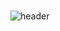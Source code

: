###                                                                                                            
![header](https://capsule-render.vercel.app/api?type=Shark&color=pink&height=300&section=header&text=capsule%20render&fontSize=90)
<!--
**Jo0dY/Jo0dy** is a ✨ _special_ ✨ repository because its `README.md` (this file) appears on your GitHub profile.

Here are some ideas to get you started:

- 🌱 I’m currently learning ...
- 😄 Pronouns: ...


